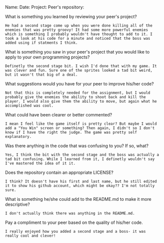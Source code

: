 Name:
Date:
Project: 
Peer's repository: 



What is something you learned by reviewing your peer's project?
   
    He had a second stage come up when you were done killing all of the enemies that was pretty groovy! It had some more powerful enemies which is something I probably wouldn't have thought to add to it. I took a look at his code for a minute and noticed that the boss was added using if statments I think.
 

What is something you saw in your peer's project that you would like to apply to your own programming projects?

    Definetly the second stage bit. I wish I'd done that with my game. It was clever and fun. Sure one of the sprites looked a tad bit weird, but it wasn't that big of a deal. 
 

What suggestions would you have for your peer to improve his/her code?
    
    Not that this is completely needed for the assignment, but I would probably give the enemies the ability to shoot back and kill the player. I would also give them the ability to move, but again what he accomplished was cool.
 

What could have been clearer or better commented?

    I mean I feel like the game itself is pretty clear? But maybe I would add a "You Win" screen or something? Then again, I didn't so I don't know if I have the right the judge. The game was pretty self explanatory.


Was there anything in the code that was confusing to you? If so, what?

    Yes, I think the bit with the second stage and the boss was actually a tad bit confusing. While I learned from it, I definetly wouldn't say I've mastered the idea of it it.

Does the repository contain an appropriate LICENSE?

    I think? It doesn't have his first and last name, but he still edited it to show his github account, which might be okay?? I'm not totally sure.

What is something he/she could add to the README.md to make it more descriptive?

    I don't actually think there was anything in the README.md.

Pay a compliment to your peer based on the quality of his/her code.

    I really enjoyed how you added a second stage and a boss- it was really cool and clever!